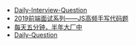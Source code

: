 - [Daily-Interview-Question](https://github.com/Advanced-Frontend/Daily-Interview-Question/issues)
- [2019前端面试系列——JS高频手写代码题](https://www.cnblogs.com/chenwenhao/p/11294541.html#_label12)
- [每天五分钟，半年大厂中](https://q.shanyue.tech/)
- [Daily-Question](https://github.com/shfshanyue/Daily-Question)
